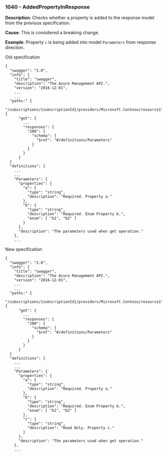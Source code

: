### 1040 - AddedPropertyInResponse

**Description**: Checks whether a property is added to the response model from the previous specification.

**Cause**: This is considered a breaking change.

**Example**: Property `c` is being added into model `Parameters` from response direction.

Old specification
```json5
{
  "swagger": "2.0",
  "info": {
    "title": "swagger",
    "description": "The Azure Management API.",
    "version": "2016-12-01",
    ...
    ...
  "paths:" {
    "/subscriptions/{subscriptionId}/providers/Microsoft.Contoso/resource1": {
      "get": {
        ...
        "responses": {
          "200": {
            "schema": {
              "$ref": "#/definitions/Parameters"
            }
          }
        }
      }
  }
  "definitions": {
    ...
    ...
    "Parameters": {
      "properties": {
        "a": {
          "type": "string",
          "description": "Required. Property a."
        },
        "b": {
          "type": "string",
          "description": "Required. Enum Property b.",
          "enum": [ "b1", "b2" ]
        }
      },
      "description": "The parameters used when get operation."
    },
    ...  
```

New specification
```json5
{
  "swagger": "2.0",
  "info": {
    "title": "swagger",
    "description": "The Azure Management API.",
    "version": "2016-12-01",
    ...
    ...
  "paths:" {
    "/subscriptions/{subscriptionId}/providers/Microsoft.Contoso/resource1": {
      "get": {
        ...
        "responses": {
          "200": {
            "schema": {
              "$ref": "#/definitions/Parameters"
            }
          }
        }
      }
  }
  "definitions": {
    ...
    ...
    "Parameters": {
      "properties": {
        "a": {
          "type": "string",
          "description": "Required. Property a."
        },
        "b": {
          "type": "string",
          "description": "Required. Enum Property b.",
          "enum": [ "b1", "b2" ]
        },
        "c": {
          "type": "string",
          "description": "Read Only. Property c."
        }
      },
      "description": "The parameters used when get operation."
    },
    ...  
```
